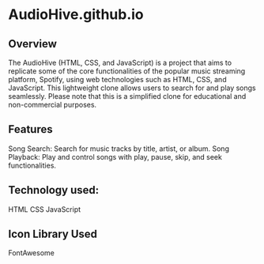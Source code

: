 # AudioHive.github.io

## Overview
The AudioHive (HTML, CSS, and JavaScript) is a project that aims to replicate some of the core functionalities of the popular music streaming platform, Spotify, using web technologies such as HTML, CSS, and JavaScript. This lightweight clone allows users to search for and play songs seamlessly. Please note that this is a simplified clone for educational and non-commercial purposes.

## Features
Song Search: Search for music tracks by title, artist, or album.
Song Playback: Play and control songs with play, pause, skip, and seek functionalities.

## Technology used:
HTML
CSS
JavaScript

## Icon Library Used
FontAwesome
